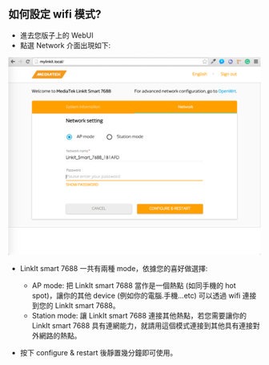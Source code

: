 ## 如何設定 wifi 模式?

* 進去您版子上的 WebUI
* 點選 Network 介面出現如下:

![](network(ap).png)

* LinkIt smart 7688 一共有兩種 mode，依據您的喜好做選擇:
    * AP mode: 把 LinkIt smart 7688 當作是一個熱點 (如同手機的 hot spot)，讓你的其他 device (例如你的電腦.手機...etc) 可以透過 wifi 連接到您的 LinkIt smart 7688。
    * Station mode: 讓 LinkIt smart 7688 連接其他熱點，若您需要讓你的 LinkIt smart 7688 具有連網能力，就請用這個模式連接到其他具有連接對外網路的熱點。
    
* 按下 configure & restart 後靜置幾分鐘即可使用。
 

